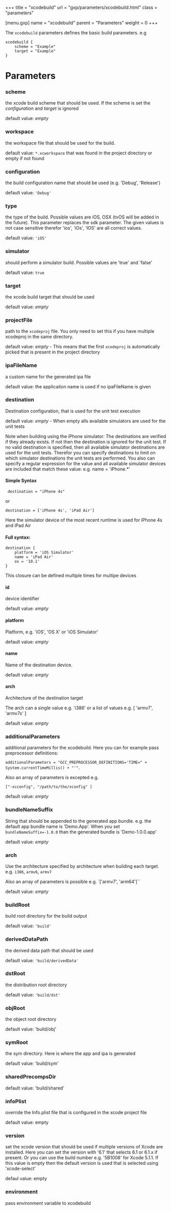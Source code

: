+++
title = "xcodebuild"
url = "gxp/parameters/xcodebuild.html"
class = "parameters"

[menu.gxp]
name = "xcodebuild"
parent = "Parameters"
weight = 0
+++


The `xcodebuild` parameters defines the basic build parameters. e.g

```
xcodebuild {
	scheme = "Example"
	target = "Example"
}
```

# Parameters

### scheme

the xcode build scheme that should be used. If the scheme is set the _configuration_ and _target_ is ignored

default value: _empty_

### workspace

the workspace file that should be used for the build.

default value: `*.xcworkspace` that was found in the project directory or empty if not found

### configuration

the build configuration name that should be used (e.g. 'Debug', 'Release')

  default value: `'Debug'`

### type

the type of the build. Possible values are iOS, OSX (tvOS will be added in the future). This parameter replaces the sdk parameter. The given values is not case sensitive therefor 'ios', 'iOs', 'IOS' are all correct values.

  default value: `'iOS'`	
	
### simulator

should perform a simulator build. Possible values are 'true' and 'false'

  default value: `true`

### target

the xcode build target that should be used

  default value: _empty_

### projectFile

path to the `xcodeproj` file. You only need to set this if you have multiple xcodeproj in the same directory.

default value: _empty_ - This means that the first `xcodeproj` is automatically picked that is present in the project directory

### ipaFileName

a custom name for the generated ipa file

  default value: the applicaiton name is used if no ipaFileName is given
	
### destination

Destination configuration, that is used for the unit test execution

default value: _empty_ - When empty alls available simulators are used for the unit tests

Note when building using the iPhone simulator: The destinations are verified if they already exists. If not then the destination is ignored for the unit test. If no valid destination is specified, then all available simulator destinations are used for the unit tests.
Therefor you can specify destinations to limit on which simulator destinations the unit tests are performed.
You also can specify a regular expression for the value and all available simulator devices are included that match these value: e.g. name = 'iPhone.*'

#### Simple Syntax
	
```	destination = "iPhone 4s"```

or 

```destination = ['iPhone 4s', 'iPad Air']```
	
Here the simulator device of the most recent runtime is used for iPhone 4s and iPad Air

#### Full syntax:
	
```
destination {
	platform = 'iOS Simulator'
	name = 'iPad Air'
	os = '10.1'
}
```
	
This closure can be defined multiple times for multipe devices

#### id
device identifier

default value: _empty_

#### platform
Platform, e.g. 'iOS', 'OS X' or 'iOS Simulator'

default value: _empty_

#### name
Name of the destination device.

default value: _empty_

#### arch
Architecture of the destination target

The arch can a single value e.g. 'i386' or a list of values e.g. [ 'armv7', 'armv7s' ]

default value: _empty_
	

### additionalParameters

additional parameters for the xcodebuild. Here you can for example pass preprocessor definitions:

`additionalParameters = "GCC_PREPROCESSOR_DEFINITIONS='TIME=" + System.currentTimeMillis() + "'"`.

Also an array of parameters is excepted e.g. 

`["-xcconfig", "/path/to/the/xconfig" ]`

default value: _empty_

### bundleNameSuffix

String that should be appended to the generated app bundle.
e.g. the default app bundle name is 'Demo.App'. When you set `bundleNameSuffix=-1.0.0` than the generated bundle is 'Demo-1.0.0.app'

default value: _empty_

### arch

Use the architecture specified by architecture when building each target. e.g. `i386`, `armv6`, `armv7`

Also an array of parameters is possible e.g. `['armv7', 'arm64']``

default value: _empty_

### buildRoot

build root directory for the build output

default value: `'build'`

### derivedDataPath

the derived data path that should be used

default value: `'build/derivedData'`

### dstRoot

the distribution root directory

default value: `'build/dst'`

### objRoot

the object root directory

default value: 'build/obj'

### symRoot

the sym directory. Here is where the app and ipa is generated

  default value: 'build/sym'

### sharedPrecompsDir

  default value: 'build/shared'

### infoPlist

override the Info.plist file that is configured in the xcode project file

  default value: empty

### version

set the xcode version that should be used if multiple versions of Xcode are installed. Here you can set the version with '6.1' that selects 6.1 or 6.1.x if present. Or you can use the build number e.g. '5B1008' for Xcode 5.1.1.
	If this value is empty then the default version is used that is selected using 'xcode-select'

  defaul value: empty

### environment

pass environment variable to xcodebuild
